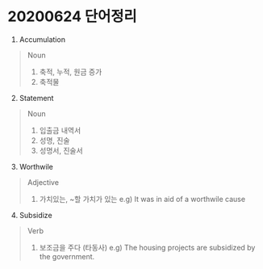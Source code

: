 20200624 단어정리
===============
1) Accumulation
> Noun
> 1. 축적, 누적, 원금 증가
> 2. 축적물

2) Statement
> Noun
> 1. 입출금 내역서
> 2. 성명, 진술
> 3. 성명서, 진술서

3) Worthwile
> Adjective
> 1. 가치있는, ~할 가치가 있는
> e.g) It was in aid of a worthwile cause

4) Subsidize
> Verb
> 1. 보조금을 주다 (타동사)
> e.g) The housing projects are subsidized by the government.
